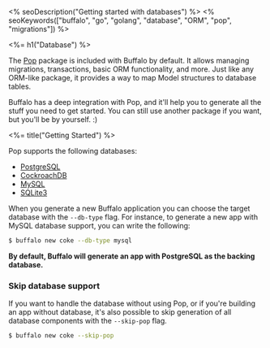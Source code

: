 <% seoDescription("Getting started with databases") %>
<% seoKeywords(["buffalo", "go", "golang", "database", "ORM", "pop", "migrations"]) %>

<%= h1("Database") %>

The [Pop](https://github.com/gobuffalo/pop) package is included with Buffalo by default. It allows managing migrations, transactions, basic ORM functionality, and more. Just like any ORM-like package, it provides a way to map Model structures to database tables.

Buffalo has a deep integration with Pop, and it'll help you to generate all the stuff you need to get started. You can still use another package if you want, but you'll be by yourself. :)

<%= title("Getting Started") %>

Pop supports the following databases:
* [PostgreSQL](https://www.postgresql.org/)
* [CockroachDB](https://www.cockroachlabs.com/)
* [MySQL](https://www.mysql.com/)
* [SQLite3](https://sqlite.org/)

When you generate a new Buffalo application you can choose the target database with the `--db-type` flag. For instance, to generate a new app with MySQL database support, you can write the following:

```bash
$ buffalo new coke --db-type mysql
```

**By default, Buffalo will generate an app with PostgreSQL as the backing database.**

### Skip database support

If you want to handle the database without using Pop, or if you're building an app without database, it's also possible to skip generation of all database components with the `--skip-pop` flag.

```bash
$ buffalo new coke --skip-pop
```